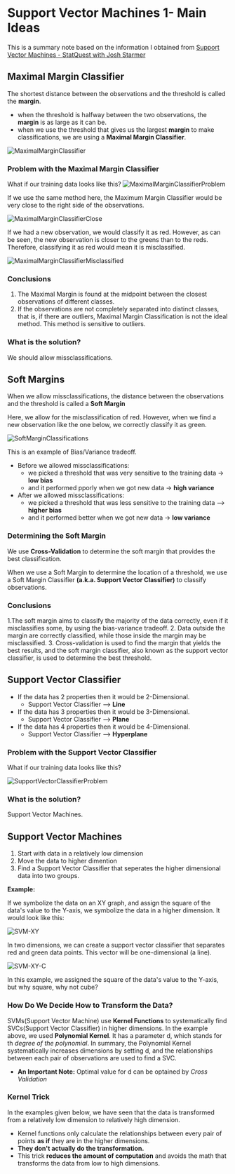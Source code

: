 # Support Vector Machines 1- Main Ideas

This is a summary note based on the information I obtained from [Support Vector Machines - StatQuest with Josh Starmer](https://www.youtube.com/watch?v=efR1C6CvhmE)

## Maximal Margin Classifier
The shortest distance between the observations and the threshold is called the **margin**.
* when the threshold is halfway between the two observations, the **margin** is as large as it can be.
* when we use the threshold that gives us the largest **margin** to make classifications, we are using a **Maximal Margin Classifier**.

![MaximalMarginClassifier](https://github.com/asliulusoy/Machine-Learning-CMPE302/assets/132180090/6e265b5b-aeed-4e20-95cb-574343cf1bc3)

### Problem with the Maximal Margin Classifier

What if our training data looks like this?
![MaximalMarginClassifierProblem](https://github.com/asliulusoy/Machine-Learning-CMPE302/assets/132180090/9766e6c2-abe7-4f4f-908f-0af20a7d19b0)

If we use the same method here, the Maximum Margin Classifier would be very close to the right side of the observations.

![MaximalMarginClassifierClose](https://github.com/asliulusoy/Machine-Learning-CMPE302/assets/132180090/50018dcd-b66c-40f3-890a-ca2dbb9e1694)

If we had a new observation, we would classify it as red. However, as can be seen, the new observation is closer to the greens than to the reds. Therefore, classifying it as red would mean it is misclassified.

![MaximalMarginClassifierMisclassified](https://github.com/asliulusoy/Machine-Learning-CMPE302/assets/132180090/58cfb233-c8f5-4b73-8714-ef6d69637c1d)

### Conclusions
1. The Maximal Margin is found at the midpoint between the closest observations of different classes.
2. If the observations are not completely separated into distinct classes, that is, if there are outliers, Maximal Margin Classification is not the ideal method. This method is sensitive to outliers.

### What is the solution?
We should allow missclassifications.

## Soft Margins

When we allow missclassifications, the distance between the observations and the threshold is called a **Soft Margin**

Here, we allow for the misclassification of red. However, when we find a new observation like the one below, we correctly classify it as green.

![SoftMarginClassifications](https://github.com/asliulusoy/Machine-Learning-CMPE302/assets/132180090/579c94f8-b0a8-4325-b28b-692b22aa9f89)

This is an example of Bias/Variance tradeoff.
* Before we allowed missclassifications:
  - we picked a threshold that was very sensitive to the training data -> **low bias**
  - and it performed pporly when we got new data -> **high variance**
* After we allowed missclassifications:
  - we picked a threshold that was less sensitive to the training data --> **higher bias**
  - and it performed better when we got new data -> **low variance**

### Determining the Soft Margin

We use **Cross-Validation** to determine the soft margin that provides the best classification.

When we use a Soft Margin to determine the location of a threshold, we use a Soft Margin Classifier **(a.k.a. Support Vector Classifier)** to classify observations.

### Conclusions

1.The soft margin aims to classify the majority of the data correctly, even if it misclassifies some, by using the bias-variance tradeoff.
2. Data outside the margin are correctly classified, while those inside the margin may be misclassified.
3. Cross-validation is used to find the margin that yields the best results, and the soft margin classifier, also known as the support vector classifier, is used to determine the best threshold.


## Support Vector Classifier

* If the data has 2 properties then it would be 2-Dimensional.
  - Support Vector Classifier --> **Line**
* If the data has 3 properties then it would be 3-Dimensional.
  - Support Vector Classifier --> **Plane**
* If the data has 4 properties then it would be 4-Dimensional.
  - Support Vector Classifier --> **Hyperplane**

### Problem with the Support Vector Classifier

What if our training data looks like this?

![SupportVectorClassifierProblem](https://github.com/asliulusoy/Machine-Learning-CMPE302/assets/132180090/521881fb-dbd5-494f-b00f-7346280da344)

### What is the solution?
Support Vector Machines.

## Support Vector Machines
1. Start with data in a relatively low dimension
2. Move the data to higher dimention
3. Find a Support Vector Classifier that seperates the higher dimensional data into two groups.

**Example:**

If we symbolize the data on an XY graph, and assign the square of the data's value to the Y-axis, we symbolize the data in a higher dimension. It would look like this:

![SVM-XY](https://github.com/asliulusoy/Machine-Learning-CMPE302/assets/132180090/9bf686a0-9111-4d7c-ab9c-e5d76e87422b)

In two dimensions, we can create a support vector classifier that separates red and green data points. This vector will be one-dimensional (a line).

![SVM-XY-C](https://github.com/asliulusoy/Machine-Learning-CMPE302/assets/132180090/c705d721-fecb-4ac8-98e8-ceb29f449d27)

In this example, we assigned the square of the data's value to the Y-axis, but why square, why not cube?

### How Do We Decide How to Transform the Data?

SVMs(Support Vector Machine) use **Kernel Functions** to systematically find SVCs(Support Vector Classifier) in higher dimensions.
In the example above, we used **Polynomial Kernel**. It has a parameter d, which stands for th *degree of the polynomial*.
In summary, the Polynomial Kernel systematically increases dimensions by setting d, and the relationships between each pair of observations are used to find a SVC.

* **An Important Note:** Optimal value for d can be optained by *Cross Validation*

### Kernel Trick

In the examples given below, we have seen that the data is transformed from a relatively low dimension to relatively high dimension.

* Kernel functions only calculate the relationships between every pair of points **as if** they are in the higher dimensions.
* **They don't actually do the transformation.**
* This trick **reduces the amount of computation** and avoids the math that transforms the data from low to high dimensions.


